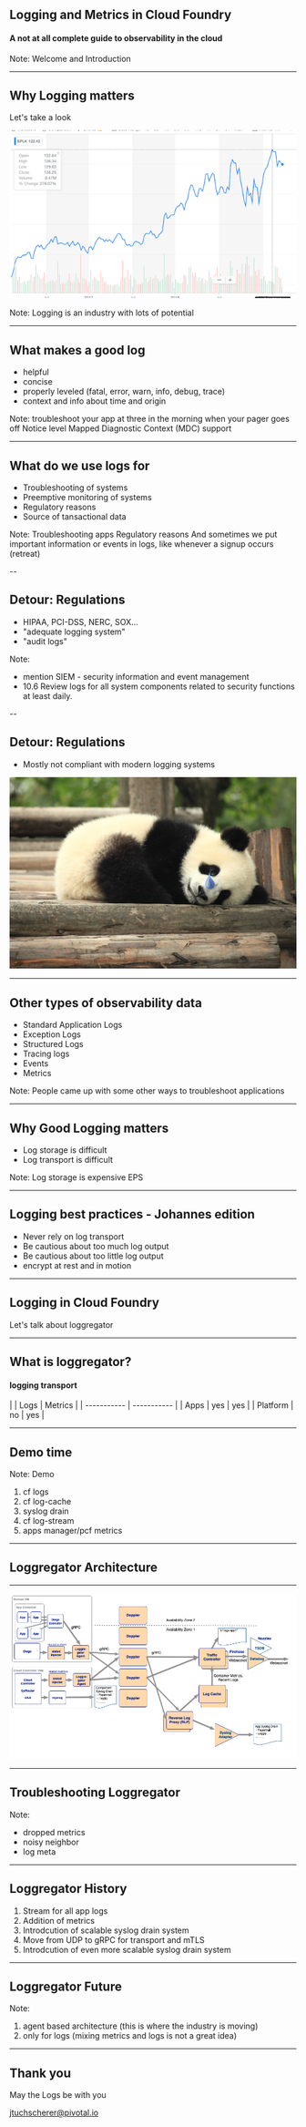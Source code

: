 <!-- .slide: class="titlePage" -->

## Logging and Metrics in Cloud Foundry

#### A not at all complete guide to observability in the cloud

Note:
Welcome and Introduction

---

## Why Logging matters

Let's take a look 

![Splunk stock price is surging](./images/splunk-stock.png) <!-- .element: class="fragment" data-fragment-index="1" -->

Note:
Logging is an industry with lots of potential

---

## What makes a good log

* helpful
* concise
* properly leveled (fatal, error, warn, info, debug, trace)
* context and info about time and origin

Note:
troubleshoot your app at three in the morning when your pager goes off
Notice level
Mapped Diagnostic Context (MDC) support

---

## What do we use logs for

* Troubleshooting of systems <!-- .element: class="fragment fade-in"  -->
* Preemptive monitoring of systems <!-- .element: class="fragment fade-in"  -->
* Regulatory reasons <!-- .element: class="fragment fade-in"  -->
* Source of tansactional data <!-- .element: class="fragment fade-in-then-out"  -->
<p/> <!-- .element: class="fragment fade-in"  -->

Note:
Troubleshooting apps
Regulatory reasons
And sometimes we put important information or events in logs, like whenever a signup occurs (retreat)

--

## Detour: Regulations

* HIPAA, PCI-DSS, NERC, SOX...
* "adequate logging system"
* "audit logs"

Note:
* mention SIEM - security information and event management
* 10.6 Review logs for all system components related to security functions at least daily.

--

## Detour: Regulations

* Mostly not compliant with modern logging systems

![Sad about incompatible log regulations](./images/sad-panda.jpg) <!-- .element: class="fragment" data-fragment-index="1" -->

---

## Other types of observability data

* Standard Application Logs 
* Exception Logs 
* Structured Logs 
* Tracing logs 
* Events 
* Metrics 

Note:
People came up with some other ways to troubleshoot applications

---

## Why Good Logging matters

* Log storage is difficult <!-- .element: class="fragment fade-in"  -->
* Log transport is difficult <!-- .element: class="fragment fade-in"  -->

Note:
Log storage is expensive
EPS


---

## Logging best practices - Johannes edition

* Never rely on log transport <!-- .element: class="fragment fade-in"  -->
* Be cautious about too much log output <!-- .element: class="fragment fade-in"  -->
* Be cautious about too little log output <!-- .element: class="fragment fade-in"  -->
* encrypt at rest and in motion <!-- .element: class="fragment fade-in"  -->

---

## Logging in Cloud Foundry

Let's talk about loggregator

---

## What is loggregator?

#### logging transport

|             | Logs | Metrics |
| ----------- | ----------- |
| Apps      | yes | yes |
| Platform   | no | yes |


---

## Demo time

Note:
Demo
  1. cf logs
  3. cf log-cache
  4. syslog drain
  2. cf log-stream
  5. apps manager/pcf metrics

---

## Loggregator Architecture

---

![Loggregator Architecture](./images/loggregator-arch.png)


---

## Troubleshooting Loggregator


Note:
  * dropped metrics 
  * noisy neighbor
  * log meta

---

## Loggregator History


  1. Stream for all app logs
  3. Addition of metrics
  5. Introdcution of scalable syslog drain system
  4. Move from UDP to gRPC for transport and mTLS
  5. Introdcution of even more scalable syslog drain system


---

## Loggregator Future

Note:
  1. agent based architecture (this is where the industry is moving)
  2. only for logs (mixing metrics and logs is not a great idea)

---

## Thank you

May the Logs be with you

jtuchscherer@pivotal.io

